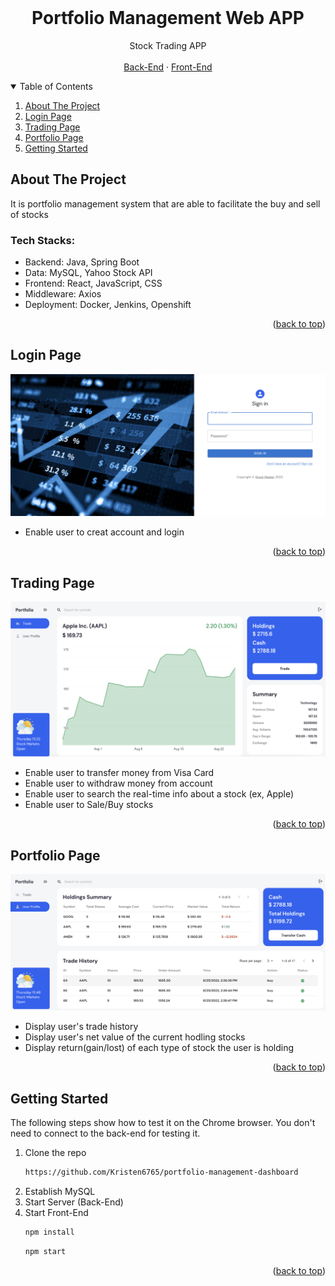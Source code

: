 
<!--
Template taken from
https://github.com/othneildrew/Best-README-Template/blob/master/README.md
-->
<!-- PROJECT LOGO -->

<div id="top"></div>
<!-- PROJECT LOGO -->

<br />
<p align="center">

  <h1 align="center">Portfolio Management Web APP</h1>

  <p align="center">
    Stock Trading APP
    <br />
    <br />
    <a href="https://github.com/Kristen6765/portfolio-management-dashboard/tree/main/PortfolioManagementProject">Back-End</a>
    ·
    <a href="https://github.com/Kristen6765/portfolio-management-dashboard/tree/main/frontend">Front-End</a>
  </p>
</p>


<!-- TABLE OF CONTENTS -->
<details open="open">
  <summary>Table of Contents</summary>
  <ol>
    <li>
      <a href="#about-the-project">About The Project</a>
    </li>
    <li>
      <a href="#login-page">Login Page</a>
    </li>
    <li>
      <a href="#trading-page">Trading Page</a>
    </li>
    <li>
      <a href="#portfolio-page">Portfolio Page</a>
    </li>
    <li>
      <a href="#getting-started">Getting Started</a>
    </li>
   
  </ol>
</details>



<!-- ABOUT THE PROJECT -->
## About The Project
It is portfolio management system that are able to facilitate the buy and sell of stocks 

### Tech Stacks:
* Backend: Java, Spring Boot
* Data: MySQL, Yahoo Stock API
* Frontend: React, JavaScript, CSS
* Middleware: Axios
* Deployment: Docker, Jenkins, Openshift
<p align="right">(<a href="#top">back to top</a>)</p>

<!-- Login Page -->
## Login Page

![Zoom](/img/login.png)
* Enable user to creat account and login
<p align="right">(<a href="#top">back to top</a>)</p>


<!-- Trading Page -->
## Trading Page

![Zoom](/img/tradingPage.png)
* Enable user to transfer money from Visa Card
* Enable user to withdraw money from account
* Enable user to search the real-time info about a stock (ex, Apple)
* Enable user to Sale/Buy stocks

<p align="right">(<a href="#top">back to top</a>)</p>


<!-- Portfolio Page -->
## Portfolio Page

![Zoom](/img/portfolio.png)
* Display user's trade history
* Display user's net value of the current hodling stocks
* Display return(gain/lost) of each type of stock the user is holding
  
<p align="right">(<a href="#top">back to top</a>)</p>

<!-- Getting Started -->
## Getting Started
The following steps show how to test it on the Chrome browser. You don't need to connect to the back-end for testing it.

1. Clone the repo
   ```sh
   https://github.com/Kristen6765/portfolio-management-dashboard
   ```
2. Establish MySQL 
3. Start Server (Back-End)
4. Start Front-End
   ```sh
   npm install
   ```
   ```sh
   npm start
   ```





<p align="right">(<a href="#top">back to top</a>)</p>
